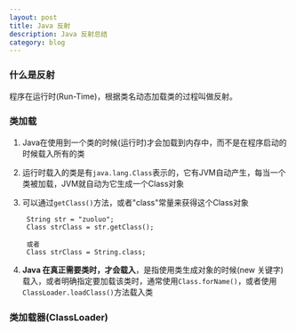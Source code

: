 ```yaml
---
layout: post
title: Java 反射
description: Java 反射总结
category: blog
---
```



### 什么是反射

程序在运行时(Run-Time)，根据类名动态加载类的过程叫做反射。

### 类加载

1. Java在使用到一个类的时候(运行时)才会加载到内存中，而不是在程序启动的时候载入所有的类
2. 运行时载入的类是有`java.lang.Class`表示的，它有JVM自动产生，每当一个类被加载，JVM就自动为它生成一个Class对象
3. 可以通过`getClass()`方法，或者"class"常量来获得这个Class对象 
 
        String str = "zuoluo";
        Class strClass = str.getClass();

        或者 
        Class strClass = String.class; 
       

4. **Java 在真正需要类时，才会载入**，是指使用类生成对象的时候(new 关键字)载入，或者明确指定要加载该类时，通常使用`Class.forName()`，或者使用`ClassLoader.loadClass()`方法载入类

### 类加载器(ClassLoader)


